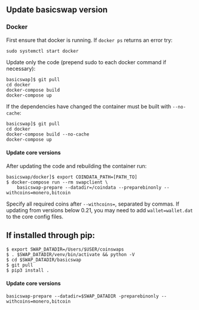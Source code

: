 
## Update basicswap version

### Docker

First ensure that docker is running.
If `docker ps` returns an error try:

    sudo systemctl start docker

Update only the code (prepend sudo to each docker command if necessary):

    basicswap]$ git pull
    cd docker
    docker-compose build
    docker-compose up

If the dependencies have changed the container must be built with `--no-cache`:

    basicswap]$ git pull
    cd docker
    docker-compose build --no-cache
    docker-compose up


#### Update core versions

After updating the code and rebuilding the container run:

    basicswap/docker]$ export COINDATA_PATH=[PATH_TO]
    $ docker-compose run --rm swapclient \
        basicswap-prepare --datadir=/coindata --preparebinonly --withcoins=monero,bitcoin


Specify all required coins after `--withcoins=`, separated by commas.
If updating from versions below 0.21, you may need to add `wallet=wallet.dat` to the core config files.


## If installed through pip:

    $ export SWAP_DATADIR=/Users/$USER/coinswaps
    $ . $SWAP_DATADIR/venv/bin/activate && python -V
    $ cd $SWAP_DATADIR/basicswap
    $ git pull
    $ pip3 install .


#### Update core versions

    basicswap-prepare --datadir=$SWAP_DATADIR -preparebinonly --withcoins=monero,bitcoin

